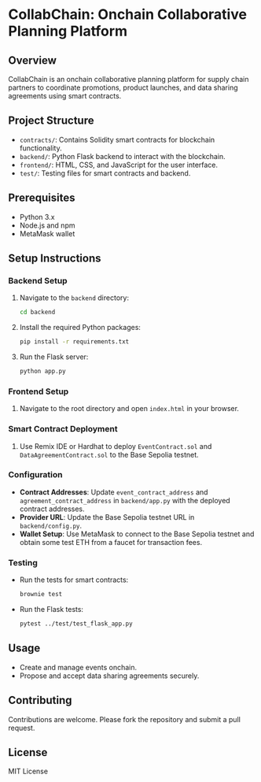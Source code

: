 # CollabChain: Onchain Collaborative Planning Platform

## Overview

CollabChain is an onchain collaborative planning platform for supply chain partners to coordinate promotions, product launches, and data sharing agreements using smart contracts.

## Project Structure

- `contracts/`: Contains Solidity smart contracts for blockchain functionality.
- `backend/`: Python Flask backend to interact with the blockchain.
- `frontend/`: HTML, CSS, and JavaScript for the user interface.
- `test/`: Testing files for smart contracts and backend.

## Prerequisites

- Python 3.x
- Node.js and npm
- MetaMask wallet

## Setup Instructions

### Backend Setup

1. Navigate to the `backend` directory:

   ```sh
   cd backend
   ```

2. Install the required Python packages:

   ```sh
   pip install -r requirements.txt
   ```

3. Run the Flask server:

   ```sh
   python app.py
   ```

### Frontend Setup

1. Navigate to the root directory and open `index.html` in your browser.

### Smart Contract Deployment

1. Use Remix IDE or Hardhat to deploy `EventContract.sol` and `DataAgreementContract.sol` to the Base Sepolia testnet.

### Configuration

- **Contract Addresses**: Update `event_contract_address` and `agreement_contract_address` in `backend/app.py` with the deployed contract addresses.
- **Provider URL**: Update the Base Sepolia testnet URL in `backend/config.py`.
- **Wallet Setup**: Use MetaMask to connect to the Base Sepolia testnet and obtain some test ETH from a faucet for transaction fees.

### Testing

- Run the tests for smart contracts:

  ```sh
  brownie test
  ```

- Run the Flask tests:

  ```sh
  pytest ../test/test_flask_app.py
  ```

## Usage

- Create and manage events onchain.
- Propose and accept data sharing agreements securely.

## Contributing

Contributions are welcome. Please fork the repository and submit a pull request.

## License

MIT License
